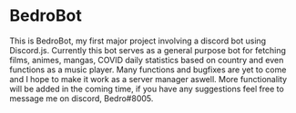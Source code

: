 # BedroBot

This is BedroBot, my first major project involving a discord bot using Discord.js. Currently this bot serves as a general purpose bot for fetching films, animes, mangas, COVID daily statistics based on country and even functions as a music player. Many functions and bugfixes are yet to come and I hope to make it work as a server manager aswell.
More functionality will be added in the coming time, if you have any suggestions feel free to message me on discord, Bedro#8005.
